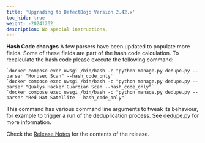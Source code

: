 ```yaml
---
title: 'Upgrading to DefectDojo Version 2.42.x'
toc_hide: true
weight: -20241202
description: No special instructions.
---
```


**Hash Code changes**
A few parsers have been updated to populate more fields. Some of these fields are part of the hash code calculation. To recalculate the hash code please execute the following command:

    `docker compose exec uwsgi /bin/bash -c "python manage.py dedupe.py --parser "Horusec Scan" --hash_code_only`
    `docker compose exec uwsgi /bin/bash -c "python manage.py dedupe.py --parser "Qualys Hacker Guardian Scan --hash_code_only"`
    `docker compose exec uwsgi /bin/bash -c "python manage.py dedupe.py --parser "Red Hat Satellite --hash_code_only"`

This command has various command line arguments to tweak its behaviour, for example to trigger a run of the deduplication process.
See [dedupe.py](https://github.com/DefectDojo/django-DefectDojo/blob/master/dojo/management/commands/dedupe.py) for more information.

Check the [Release Notes](https://github.com/DefectDojo/django-DefectDojo/releases/tag/2.42.0) for the contents of the release.

